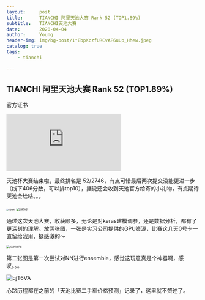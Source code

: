 ```yaml
---
layout:     post
title:      TIANCHI 阿里天池大赛 Rank 52 (TOP1.89%)
subtitle:   TIANCHI天池大赛
date:       2020-04-04
author:     Young
header-img: img/bg-post/1*EbpKczfURCvAF6uUp_Hhew.jpeg
catalog: true
tags:
    - tianchi

---
```


## TIANCHI 阿里天池大赛 Rank 52 (TOP1.89%)

官方证书

![证书](https://gitee.com/echisenyang/GiteeForUpicUse/raw/master/uPic/证书.pdf)

天池杯大赛结束啦，最终排名是 52/2746，有点可惜最后两次提交没能更进一步（线下406分数，可以排top10），据说还会收到天池官方给寄的小礼物，有点期待天池会给啥。。。

<img src="https://gitee.com/echisenyang/GiteeForUpicUse/raw/master/uPic/DQnx4I.png" alt="DQnx4I" style="zoom:33%;" />

<img src="https://gitee.com/echisenyang/GiteeForUpicUse/raw/master/uPic/itMSid.png" alt="itMSid" style="zoom:50%;" />



通过这次天池大赛，收获颇多，无论是对keras建模调参，还是数据分析，都有了更深刻的理解。放两张图，一张是实习公司提供的GPU资源，比赛这几天0号卡一直留给我用，挺感激的～

<img src="https://gitee.com/echisenyang/GiteeForUpicUse/raw/master/uPic/XMHWPb.png" alt="XMHWPb" style="zoom: 50%;" />

第二张图是第一次尝试对NN进行ensemble，感觉这玩意真是个神器啊，感叹。。。

![qjT6VA](https://gitee.com/echisenyang/GiteeForUpicUse/raw/master/uPic/qjT6VA.jpg)

心路历程都在之前的「天池比赛二手车价格预测」记录了，这里就不赘述了。
